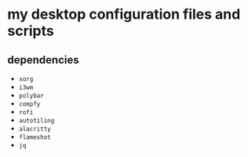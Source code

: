 # my desktop configuration files and scripts

## dependencies

- `xorg`
- `i3wm`
- `polybar`
- `compfy`
- `rofi`
- `autotiling`
- `alacritty`
- `flameshot`
- `jq`

